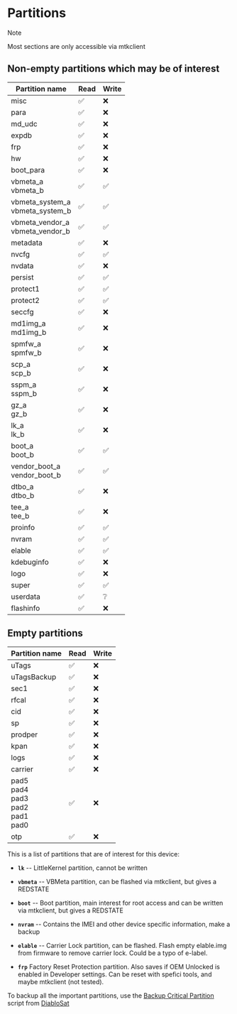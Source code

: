 # Partitions

>[!NOTE]
> Most sections are only accessible via mtkclient

## Non-empty partitions which may be of interest

| Partition name                                    | Read | Write |
|---------------------------------------------------|------|-------|
| misc                                              | ✅    | ❌     |
| para                                              | ✅    | ❌     |
| md_udc                                            | ✅    | ❌     |
| expdb                                             | ✅    | ❌     |
| frp                                               | ✅    | ❌     |
| hw                                                | ✅    | ❌     |
| boot_para                                         | ✅    | ❌     |
| vbmeta_a<br/>vbmeta_b                             | ✅    | ✅     |
| vbmeta_system_a<br/>vbmeta_system_b               | ✅    | ✅     |
| vbmeta_vendor_a<br/>vbmeta_vendor_b               | ✅    | ✅     |
| metadata                                          | ✅    | ❌     |
| nvcfg                                             | ✅    | ✅     |
| nvdata                                            | ✅    | ❌     |
| persist                                           | ✅    | ✅     |
| protect1                                          | ✅    | ✅     |
| protect2                                          | ✅    | ✅     |
| seccfg                                            | ✅    | ❌     |
| md1img_a<br/>md1img_b                             | ✅    | ❌     |
| spmfw_a<br/>spmfw_b                               | ✅    | ❌     |
| scp_a<br/>scp_b                                   | ✅    | ❌     |
| sspm_a<br/>sspm_b                                 | ✅    | ❌     |
| gz_a<br/>gz_b                                     | ✅    | ❌     |
| lk_a<br/>lk_b                                     | ✅    | ❌     |
| boot_a<br/>boot_b                                 | ✅    | ✅     |
| vendor_boot_a<br/>vendor_boot_b                   | ✅    | ✅     |
| dtbo_a<br/>dtbo_b                                 | ✅    | ❌     |
| tee_a<br/>tee_b                                   | ✅    | ❌     |
| proinfo                                           | ✅    | ✅     |
| nvram                                             | ✅    | ✅     |
| elable                                            | ✅    | ✅     |
| kdebuginfo                                        | ✅    | ❌     |
| logo                                              | ✅    | ❌     |
| super                                             | ✅    | ✅     |
| userdata                                          | ✅    | ❔     |
| flashinfo                                         | ✅    | ❌     |

## Empty partitions
| Partition name                                    | Read | Write |
|---------------------------------------------------|------|-------|
| uTags                                             | ✅    | ❌     |
| uTagsBackup                                       | ✅    | ❌     |
| sec1                                              | ✅    | ❌     |
| rfcal                                             | ✅    | ❌     |
| cid                                               | ✅    | ❌     |
| sp                                                | ✅    | ❌     |
| prodper                                           | ✅    | ❌     |
| kpan                                              | ✅    | ❌     |
| logs                                              | ✅    | ❌     |
| carrier                                           | ✅    | ❌     |
| pad5<br/>pad4<br/>pad3<br/>pad2<br/>pad1<br/>pad0 | ✅    | ❌     |
| otp                                               | ✅    | ❌     |




This is a list of partitions that are of interest for this device:

* **`lk`** -- LittleKernel partition, cannot be written
* **`vbmeta`** -- VBMeta partition, can be flashed via mtkclient, but gives a REDSTATE
* **`boot`** -- Boot partition, main interest for root access and can be written via mtkclient, but gives a REDSTATE


* **`nvram`** -- Contains the IMEI and other device specific information, make a backup
* **`elable`** -- Carrier Lock partition, can be flashed. Flash empty elable.img from firmware to remove carrier lock. Could be a typo of e-label. 
* **`frp`** Factory Reset Protection partition. Also saves if OEM Unlocked is enabled in Developer settings. Can be reset with spefici tools, and maybe mtkclient (not tested). 

To backup all the important partitions, use the [Backup Critical Partition](https://github.com/moto-penangf/fuckyoumoto/blob/main/backup_critical_partitions.sh) script from [DiabloSat](https://github.com/moto-penangf/fuckyoumoto/)
